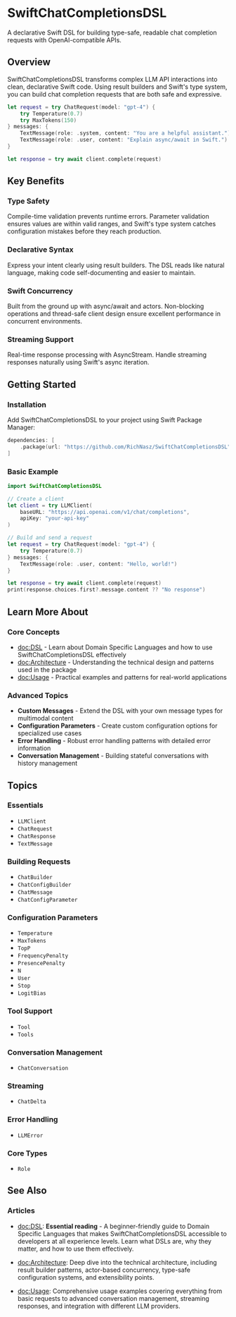 # SwiftChatCompletionsDSL

A declarative Swift DSL for building type-safe, readable chat completion requests with OpenAI-compatible APIs.

## Overview

SwiftChatCompletionsDSL transforms complex LLM API interactions into clean, declarative Swift code. Using result builders and Swift's type system, you can build chat completion requests that are both safe and expressive.

```swift
let request = try ChatRequest(model: "gpt-4") {
    try Temperature(0.7)
    try MaxTokens(150)
} messages: {
    TextMessage(role: .system, content: "You are a helpful assistant.")
    TextMessage(role: .user, content: "Explain async/await in Swift.")
}

let response = try await client.complete(request)
```

## Key Benefits

### Type Safety
Compile-time validation prevents runtime errors. Parameter validation ensures values are within valid ranges, and Swift's type system catches configuration mistakes before they reach production.

### Declarative Syntax
Express your intent clearly using result builders. The DSL reads like natural language, making code self-documenting and easier to maintain.

### Swift Concurrency
Built from the ground up with async/await and actors. Non-blocking operations and thread-safe client design ensure excellent performance in concurrent environments.

### Streaming Support
Real-time response processing with AsyncStream. Handle streaming responses naturally using Swift's async iteration.

## Getting Started

### Installation

Add SwiftChatCompletionsDSL to your project using Swift Package Manager:

```swift
dependencies: [
    .package(url: "https://github.com/RichNasz/SwiftChatCompletionsDSL", from: "1.0.0")
]
```

### Basic Example

```swift
import SwiftChatCompletionsDSL

// Create a client
let client = try LLMClient(
    baseURL: "https://api.openai.com/v1/chat/completions",
    apiKey: "your-api-key"
)

// Build and send a request
let request = try ChatRequest(model: "gpt-4") {
    try Temperature(0.7)
} messages: {
    TextMessage(role: .user, content: "Hello, world!")
}

let response = try await client.complete(request)
print(response.choices.first?.message.content ?? "No response")
```

## Learn More About

### Core Concepts

- <doc:DSL> - Learn about Domain Specific Languages and how to use SwiftChatCompletionsDSL effectively
- <doc:Architecture> - Understanding the technical design and patterns used in the package
- <doc:Usage> - Practical examples and patterns for real-world applications

### Advanced Topics

- **Custom Messages** - Extend the DSL with your own message types for multimodal content
- **Configuration Parameters** - Create custom configuration options for specialized use cases
- **Error Handling** - Robust error handling patterns with detailed error information
- **Conversation Management** - Building stateful conversations with history management

## Topics

### Essentials

- ``LLMClient``
- ``ChatRequest``
- ``ChatResponse``
- ``TextMessage``

### Building Requests

- ``ChatBuilder``
- ``ChatConfigBuilder``
- ``ChatMessage``
- ``ChatConfigParameter``

### Configuration Parameters

- ``Temperature``
- ``MaxTokens``
- ``TopP``
- ``FrequencyPenalty``
- ``PresencePenalty``
- ``N``
- ``User``
- ``Stop``
- ``LogitBias``

### Tool Support

- ``Tool``
- ``Tools``

### Conversation Management

- ``ChatConversation``

### Streaming

- ``ChatDelta``

### Error Handling

- ``LLMError``

### Core Types

- ``Role``

## See Also

### Articles

- <doc:DSL>: **Essential reading** - A beginner-friendly guide to Domain Specific Languages that makes SwiftChatCompletionsDSL accessible to developers at all experience levels. Learn what DSLs are, why they matter, and how to use them effectively.

- <doc:Architecture>: Deep dive into the technical architecture, including result builder patterns, actor-based concurrency, type-safe configuration systems, and extensibility points.

- <doc:Usage>: Comprehensive usage examples covering everything from basic requests to advanced conversation management, streaming responses, and integration with different LLM providers.
